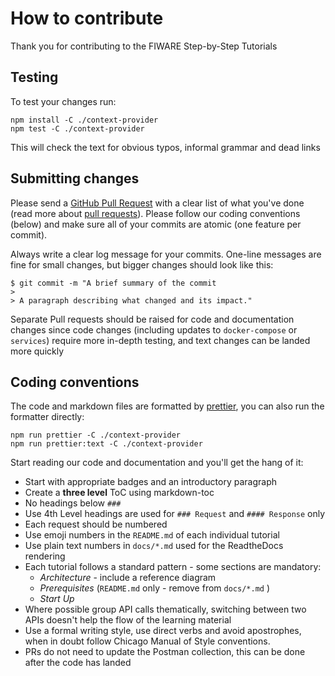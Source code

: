 # How to contribute

Thank you for contributing to the FIWARE Step-by-Step Tutorials


## Testing

To test your changes run:

```console
npm install -C ./context-provider
npm test -C ./context-provider
```

This will check the text for obvious typos, informal grammar and dead links

## Submitting changes

Please send a [GitHub Pull Request](https://github.com/Fiware/tutorials.Step-by-Step/pull/new/master) 
with a clear list of what you've done (read more about [pull requests](http://help.github.com/pull-requests/)). 
Please follow our coding conventions (below) and make sure all of your commits are atomic (one feature per commit).

Always write a clear log message for your commits. One-line messages are fine for small changes, but bigger 
changes should look like this:

```
$ git commit -m "A brief summary of the commit
> 
> A paragraph describing what changed and its impact."
```

Separate Pull requests should be raised for code and documentation changes since code changes (including updates 
to `docker-compose` or `services`) require more in-depth testing, and text changes can be landed more quickly

## Coding conventions

The code and markdown files are formatted by [prettier](https://prettier.io), you can also run the formatter directly:

```
npm run prettier -C ./context-provider
npm run prettier:text -C ./context-provider
```

Start reading our code and documentation and you'll get the hang of it:

-   Start with appropriate badges and an introductory paragraph
-   Create a **three level** ToC using markdown-toc 
-   No headings below `###`
-   Use 4th Level headings are used for `### Request` and `#### Response` only
-   Each request should be numbered 
   -  Use emoji numbers in the `README.md` of each individual tutorial
   -  Use plain text numbers in `docs/*.md` used for the ReadtheDocs rendering
- Each tutorial follows a standard pattern - some sections are mandatory:
   -   *Architecture* - include a reference diagram
   -   *Prerequisites* (`README.md` only - remove from  `docs/*.md` )
   -   *Start Up*
- Where possible group API calls thematically, switching between two APIs doesn't help the flow of the learning material
- Use a formal writing style,  use direct verbs and avoid apostrophes, when in doubt follow 
  Chicago Manual of Style conventions.
- PRs do not need to update the Postman collection, this can be done after the code has landed

